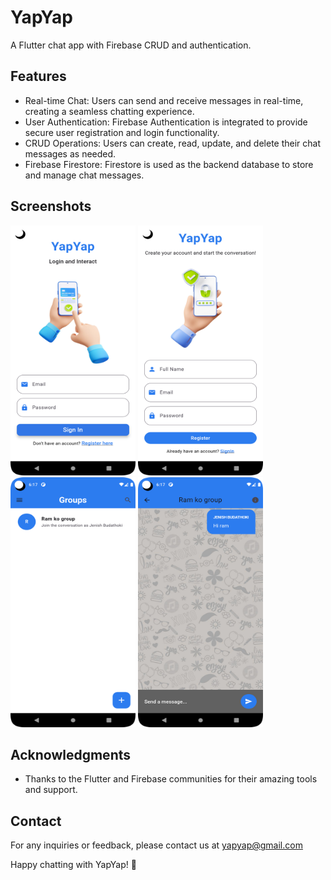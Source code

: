 # YapYap

A Flutter chat app with Firebase CRUD and authentication.

## Features

- Real-time Chat: Users can send and receive messages in real-time, creating a seamless chatting experience.
- User Authentication: Firebase Authentication is integrated to provide secure user registration and login functionality.
- CRUD Operations: Users can create, read, update, and delete their chat messages as needed.
- Firebase Firestore: Firestore is used as the backend database to store and manage chat messages.

## Screenshots

<img src="assets/SC/login.png" alt="Log In" width="200" height="400">
<img src="assets/SC/signup.png" alt="Sign Up" width="200" height="400">
<img src="assets/SC/homepage.png" alt="DashBoard" width="200" height="400">
<img src="assets/SC/chat.png" alt="Chat Room" width="200" height="400">


## Acknowledgments

- Thanks to the Flutter and Firebase communities for their amazing tools and support.

## Contact

For any inquiries or feedback, please contact us at yapyap@gmail.com

Happy chatting with YapYap! 💬


